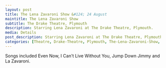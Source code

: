 ```yaml
---
layout: post
title: The Lena Zavaroni Show &#124; 24 August
maintitle: The Lena Zavaroni Show
subtitle: The Drake Theatre, Plymouth
description: Starring Lena Zavaroni at The Drake Theatre, Plymouth.
media: Details
post_description: Starring Lena Zavaroni at The Drake Theatre, Plymouth.
categories: [Theatre, Drake-Theatre, Plymouth, The-Lena-Zavaroni-Show, OnThisDay24August]
---
```


Songs included Even Now, I Can't Live Without You, Jump Down Jimmy and La Zavaroni.

